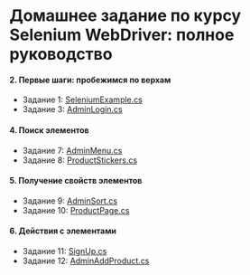 # Домашнее задание по курсу Selenium WebDriver: полное руководство

#### 2. Первые шаги: пробежимся по верхам
- Задание 1: [SeleniumExample.cs](../main/SeleniumHomework/SeleniumHomework/SeleniumExample.cs)
- Задание 3: [AdminLogin.cs](../main/SeleniumHomework/SeleniumHomework/AdminLogin.cs)

#### 4. Поиск элементов
- Задание 7: [AdminMenu.cs](../main/SeleniumHomework/SeleniumHomework/AdminMenu.cs)
- Задание 8: [ProductStickers.cs](../main/SeleniumHomework/SeleniumHomework/ProductStickers.cs)

#### 5. Получение свойств элементов
- Задание 9: [AdminSort.cs](../main/SeleniumHomework/SeleniumHomework/AdminSort.cs)
- Задание 10: [ProductPage.cs](../main/SeleniumHomework/SeleniumHomework/ProductPage.cs)

#### 6. Действия с элементами
- Задание 11: [SignUp.cs](../main/SeleniumHomework/SeleniumHomework/SignUp.cs)
- Задание 12: [AdminAddProduct.cs](../main/SeleniumHomework/SeleniumHomework/AdminAddProduct.cs)
